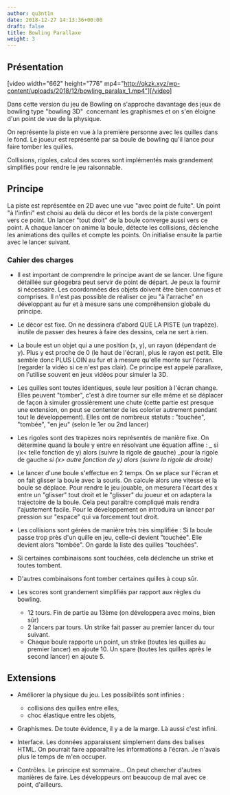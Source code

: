 ```yaml
---
author: qu3nt1n
date: 2018-12-27 14:13:36+00:00
draft: false
title: Bowling Parallaxe
weight: 3
---
```


## Présentation




[video width="662" height="776" mp4="http://qkzk.xyz/wp-content/uploads/2018/12/bowling_paralax_1.mp4"][/video]

Dans cette version du jeu de Bowling on s'approche davantage des jeux de bowling type "bowling 3D"  concernant les graphismes et on s'en éloigne d'un point de vue de la physique.

On représente la piste en vue à la première personne avec les quilles dans le fond.
Le joueur est représenté par sa boule de bowling qu'il lance pour faire tomber les quilles.

Collisions, rigoles, calcul des scores sont implémentés mais grandement simplifiés pour rendre le jeu raisonnable.


## Principe


La piste est représentée en 2D avec une vue "avec point de fuite". Un point "à l'infini" est choisi au delà du décor et les bords de la piste convergent vers ce point.
Un lancer "tout droit" de la boule converge aussi vers ce point.
A chaque lancer on anime la boule, détecte les collisions, déclenche les animations des quilles et compte les points.
On initialise ensuite la partie avec le lancer suivant.


### Cahier des charges






* Il est important de comprendre le principe avant de se lancer. Une figure détaillée sur géogebra peut servir de point de départ. Je peux la fournir si nécessaire. Les coordonnées des objets doivent être bien connues et comprises. Il n'est pas possible de réaliser ce jeu "à l'arrache" en développant au fur et à mesure sans une compréhension globale du principe.
* Le décor est fixe. On ne dessinera d'abord QUE LA PISTE (un trapèze). inutile de passer des heures à faire des dessins, cela ne sert à rien.
* La boule est un objet qui a une position (x, y), un rayon (dépendant de y).
Plus y est proche de 0 (le haut de l'écran), plus le rayon est petit. Elle semble donc PLUS LOIN au fur et à mesure qu'elle monte sur l'écran.
(regarder la vidéo si ce n'est pas clair).
Ce principe est appelé parallaxe, on l'utilise souvent en jeux vidéos pour simuler la 3D.

* Les quilles sont toutes identiques, seule leur position à l'écran change.
Elles peuvent "tomber", c'est à dire tourner sur elle même et se déplacer de façon à simuler grossièrement une chute (cette partie est presque une extension, on peut se contenter de les colorier autrement pendant tout le développement).
Elles ont de nombreux statuts : "touchée", "tombée", "en jeu" (selon le 1er ou 2nd lancer)


* Les rigoles sont des trapèzes noirs représentés de manière fixe.
On détermine quand la boule y entre en résolvant une équation affine :
_ si (x< telle fonction de y) alors (suivre la rigole de gauche) _pour la rigole de gauche
_si (x> autre fonction de y) alors (suivre la rigole de droite)_
* Le lancer d'une boule s'effectue en 2 temps. On se place sur l'écran et on fait glisser la boule avec la souris. On calcule alors une vitesse et la boule se déplace.
Pour rendre le jeu jouable, on mesurera l'écart des x entre un "glisser" tout droit et le "glisser" du joueur et on adaptera la trajectoire de la boule. Cela peut paraître compliqué mais rendra l'ajustement facile.
Pour le développement on introduira un lancer par pression sur "espace" qui va forcement tout droit.
* Les collisions sont gérées de manière très très simplifiée :
Si la boule passe trop près d'un quille en jeu, celle-ci devient "touchée". Elle devient alors "tombée". On garde la liste des quilles "touchées".

* Si certaines combinaisons sont touchées, cela déclenche un strike et toutes tombent.
* D'autres combinaisons font tomber certaines quilles à coup sûr.


* Les scores sont grandement simplifiés par rapport aux règles du bowling.

  * 12 tours. Fin de partie au 13ème (on développera avec moins, bien sûr)
  * 2 lancers par tours. Un strike fait passer au premier lancer du tour suivant.
  * Chaque boule rapporte un point, un strike (toutes les quilles au premier lancer) en ajoute 10. Un spare (toutes les quilles après le second lancer) en ajoute 5.





## Extensions





* Améliorer la physique du jeu. Les possibilités sont infinies :

  * collisions des quilles entre elles,
  * choc élastique entre les objets,


* Graphismes. De toute évidence, il y a de la marge. Là aussi c'est infini.
* Interface. Les données apparaissent simplement dans des balises HTML. On pourrait faire apparaître les informations à l'écran. Je n'avais plus le temps de m'en occuper.
* Contrôles. Le principe est sommaire... On peut chercher d'autres manières de faire. Les développeurs ont beaucoup de mal avec ce point, d'ailleurs.
